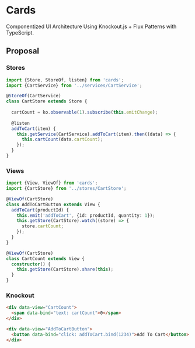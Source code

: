 # Cards
Componentized UI Architecture Using Knockout.js + Flux Patterns with TypeScript.

## Proposal

### Stores
```typescript
import {Store, StoreOf, listen} from 'cards';
import {CartService} from '../services/CartService';

@StoreOf(CartService)
class CartStore extends Store {
  
  cartCount = ko.observable(1).subscribe(this.emitChange);
  
  @listen
  addToCart(item) {
    this.getService(CartService).addToCart(item).then((data) => {
      this.cartCount(data.cartCount);
    });
  }
}
```

### Views
```typescript
import {View, ViewOf} from 'cards';
import {CartStore} from '../stores/CartStore';

@ViewOf(CartStore)
class AddToCartButton extends View {
  addToCart(productId) {
    this.emit('addToCart', {id: productId, quantity: 1});
    this.getStore(CartStore).watch((store) => {
      store.cartCount;
    });
  }
}

@ViewOf(CartStore)
class CartCount extends View {
  constructor() {
    this.getStore(CartStore).share(this);
  }
}
```

### Knockout
```html
<div data-view="CartCount">
  <span data-bind="text: cartCount">0</span>
</div>
```

```html
<div data-view="AddToCartButton">
  <button data-bind="click: addToCart.bind(1234)">Add To Cart</button>
</div>
```
